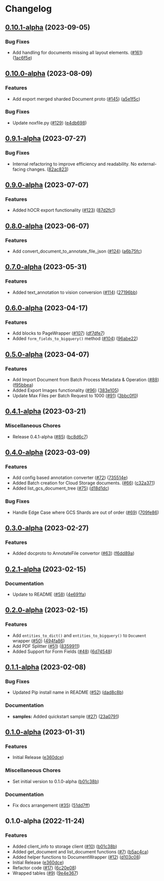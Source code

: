 # Changelog

## [0.10.1-alpha](https://github.com/googleapis/python-documentai-toolbox/compare/v0.10.0-alpha...v0.10.1-alpha) (2023-09-05)


### Bug Fixes

* Add handling for documents missing all layout elements. ([#161](https://github.com/googleapis/python-documentai-toolbox/issues/161)) ([1ac6f5e](https://github.com/googleapis/python-documentai-toolbox/commit/1ac6f5e0e458cfd48594a69c857bcb0d8e1ab6e5))

## [0.10.0-alpha](https://github.com/googleapis/python-documentai-toolbox/compare/v0.9.1-alpha...v0.10.0-alpha) (2023-08-09)


### Features

* Add export merged sharded Document proto ([#145](https://github.com/googleapis/python-documentai-toolbox/issues/145)) ([a5e1f5c](https://github.com/googleapis/python-documentai-toolbox/commit/a5e1f5c331025d2cd748c952147f206595431cc7))


### Bug Fixes

* Update noxfile.py ([#129](https://github.com/googleapis/python-documentai-toolbox/issues/129)) ([e4db698](https://github.com/googleapis/python-documentai-toolbox/commit/e4db698d2de4bbe08417ff297523d0ac834d3031))

## [0.9.1-alpha](https://github.com/googleapis/python-documentai-toolbox/compare/v0.9.0-alpha...v0.9.1-alpha) (2023-07-27)


### Bug Fixes

* Internal refactoring to improve efficiency and readability. No external-facing changes. ([82ac823](https://github.com/googleapis/python-documentai-toolbox/commit/82ac823a7d207f1e9bd144e836e0f28c47f8ce47))

## [0.9.0-alpha](https://github.com/googleapis/python-documentai-toolbox/compare/v0.8.0-alpha...v0.9.0-alpha) (2023-07-07)


### Features

* Added hOCR export functionality ([#123](https://github.com/googleapis/python-documentai-toolbox/issues/123)) ([87d2fc1](https://github.com/googleapis/python-documentai-toolbox/commit/87d2fc160db3d9d5c3306f7e607f148462747aec))

## [0.8.0-alpha](https://github.com/googleapis/python-documentai-toolbox/compare/v0.7.0-alpha...v0.8.0-alpha) (2023-06-07)


### Features

* Add convert_document_to_annotate_file_json ([#124](https://github.com/googleapis/python-documentai-toolbox/issues/124)) ([a6b75fc](https://github.com/googleapis/python-documentai-toolbox/commit/a6b75fc11f07a71e436c65b8b2d6f357f18fc6a5))

## [0.7.0-alpha](https://github.com/googleapis/python-documentai-toolbox/compare/v0.6.0-alpha...v0.7.0-alpha) (2023-05-31)


### Features

* Added text_annotation to vision conversion ([#114](https://github.com/googleapis/python-documentai-toolbox/issues/114)) ([27196bb](https://github.com/googleapis/python-documentai-toolbox/commit/27196bbb6e8e90ef6ebcc5f97690b9751d70fd9b))

## [0.6.0-alpha](https://github.com/googleapis/python-documentai-toolbox/compare/v0.5.0-alpha...v0.6.0-alpha) (2023-04-17)


### Features

* Add blocks to PageWrapper ([#107](https://github.com/googleapis/python-documentai-toolbox/issues/107)) ([df7dfe7](https://github.com/googleapis/python-documentai-toolbox/commit/df7dfe7b79d39010d5addb3fa861a9c803caae45))
* Added `form_fields_to_bigquery()` method ([#104](https://github.com/googleapis/python-documentai-toolbox/issues/104)) ([96abe22](https://github.com/googleapis/python-documentai-toolbox/commit/96abe220c9909bcc5642ea146c06fd082a2f8009))

## [0.5.0-alpha](https://github.com/googleapis/python-documentai-toolbox/compare/v0.4.1-alpha...v0.5.0-alpha) (2023-04-07)


### Features

* Add Import Document from Batch Process Metadata & Operation ([#88](https://github.com/googleapis/python-documentai-toolbox/issues/88)) ([f95bbea](https://github.com/googleapis/python-documentai-toolbox/commit/f95bbeab818f37a9885f6025af04ad102e3e2b25))
* Added Export Images functionality ([#96](https://github.com/googleapis/python-documentai-toolbox/issues/96)) ([383e105](https://github.com/googleapis/python-documentai-toolbox/commit/383e1056669a07995825b4756a4100bb305bb98b))
* Update Max Files per Batch Request to 1000 ([#91](https://github.com/googleapis/python-documentai-toolbox/issues/91)) ([3bbc0f0](https://github.com/googleapis/python-documentai-toolbox/commit/3bbc0f08506be65392a19d9caec3450d68311989))

## [0.4.1-alpha](https://github.com/googleapis/python-documentai-toolbox/compare/v0.4.0-alpha...v0.4.1-alpha) (2023-03-21)


### Miscellaneous Chores

* Release 0.4.1-alpha ([#85](https://github.com/googleapis/python-documentai-toolbox/issues/85)) ([bc8d6c7](https://github.com/googleapis/python-documentai-toolbox/commit/bc8d6c75fdee7e3efd8138916a731a881cec8811))

## [0.4.0-alpha](https://github.com/googleapis/python-documentai-toolbox/compare/v0.3.0-alpha...v0.4.0-alpha) (2023-03-09)


### Features

* Add config based annotation converter ([#72](https://github.com/googleapis/python-documentai-toolbox/issues/72)) ([735514e](https://github.com/googleapis/python-documentai-toolbox/commit/735514e9120698487c47a7ec1107fb6f48c26ce1))
* Added Batch creation for Cloud Storage documents. ([#66](https://github.com/googleapis/python-documentai-toolbox/issues/66)) ([c32a371](https://github.com/googleapis/python-documentai-toolbox/commit/c32a371696047389b5baafe317d4c51449c6d7e9))
* Added list_gcs_document_tree ([#75](https://github.com/googleapis/python-documentai-toolbox/issues/75)) ([d18d1dc](https://github.com/googleapis/python-documentai-toolbox/commit/d18d1dc9a4c6cbd36b7a918ab26a9e229230747f))


### Bug Fixes

* Handle Edge Case where GCS Shards are out of order ([#69](https://github.com/googleapis/python-documentai-toolbox/issues/69)) ([709fe86](https://github.com/googleapis/python-documentai-toolbox/commit/709fe86dc883ee3dd2c250e1da936c9e5b77b1b9))

## [0.3.0-alpha](https://github.com/googleapis/python-documentai-toolbox/compare/v0.2.1-alpha...v0.3.0-alpha) (2023-02-27)


### Features

* Added docproto to AnnotateFile convertor ([#63](https://github.com/googleapis/python-documentai-toolbox/issues/63)) ([f6dd89a](https://github.com/googleapis/python-documentai-toolbox/commit/f6dd89ae2d12a990439358d0aa8f94566fba28bb))

## [0.2.1-alpha](https://github.com/googleapis/python-documentai-toolbox/compare/v0.2.0-alpha...v0.2.1-alpha) (2023-02-15)


### Documentation

* Update to README ([#58](https://github.com/googleapis/python-documentai-toolbox/issues/58)) ([4e691fa](https://github.com/googleapis/python-documentai-toolbox/commit/4e691fa8f46a24dbb2bf451f8e0d305c5c9ef607))

## [0.2.0-alpha](https://github.com/googleapis/python-documentai-toolbox/compare/v0.1.1-alpha...v0.2.0-alpha) (2023-02-15)


### Features

* Add `entities_to_dict()` and `entities_to_bigquery()` to `Document` wrapper ([#50](https://github.com/googleapis/python-documentai-toolbox/issues/50)) ([494fa86](https://github.com/googleapis/python-documentai-toolbox/commit/494fa864998b340e052f693ee963a4370128ae80))
* Add PDF Splitter ([#51](https://github.com/googleapis/python-documentai-toolbox/issues/51)) ([8359911](https://github.com/googleapis/python-documentai-toolbox/commit/8359911b55f4545421fa6ddc6f069eaf0311391d))
* Added Support for Form Fields ([#48](https://github.com/googleapis/python-documentai-toolbox/issues/48)) ([6d74548](https://github.com/googleapis/python-documentai-toolbox/commit/6d74548b471a0401b6fde66283aead507c046dd1))

## [0.1.1-alpha](https://github.com/googleapis/python-documentai-toolbox/compare/v0.1.0-alpha...v0.1.1-alpha) (2023-02-08)


### Bug Fixes

* Updated Pip install name in README ([#52](https://github.com/googleapis/python-documentai-toolbox/issues/52)) ([dad8c8b](https://github.com/googleapis/python-documentai-toolbox/commit/dad8c8bfb6241eaa1e24f0b239d39d1396c735c8))


### Documentation

* **samples:** Added quickstart sample ([#27](https://github.com/googleapis/python-documentai-toolbox/issues/27)) ([23a0791](https://github.com/googleapis/python-documentai-toolbox/commit/23a0791633b0c2c2fb65f3706ecb279d058239ad))

## [0.1.0-alpha](https://github.com/googleapis/python-documentai-toolbox/compare/v0.1.0-alpha...v0.1.0-alpha) (2023-01-31)


### Features

* Initial Release ([e360dce](https://github.com/googleapis/python-documentai-toolbox/commit/e360dcecca7da3191e249c4ed9cb871cd1659753))


### Miscellaneous Chores

* Set initial version to 0.1.0-alpha ([b01c38b](https://github.com/googleapis/python-documentai-toolbox/commit/b01c38b4b141cf15c7a3cee3e613a7799849ed6a))


### Documentation

* Fix docs arrangement ([#35](https://github.com/googleapis/python-documentai-toolbox/issues/35)) ([51dd7ff](https://github.com/googleapis/python-documentai-toolbox/commit/51dd7ff400f9d40b968efe7b32debd63c7c9b94c))

## 0.1.0-alpha (2022-11-24)


### Features

* Added client_info to storage client ([#10](https://github.com/googleapis/python-documentai-toolbox/issues/10)) ([b01c38b](https://github.com/googleapis/python-documentai-toolbox/commit/b01c38b4b141cf15c7a3cee3e613a7799849ed6a))
* Added get_document and list_document functions ([#7](https://github.com/googleapis/python-documentai-toolbox/issues/7)) ([b5ac4ca](https://github.com/googleapis/python-documentai-toolbox/commit/b5ac4caff9478f0b6dcb40c7cbe39747494aee2b))
* Added helper functions to DocumentWrapper ([#12](https://github.com/googleapis/python-documentai-toolbox/issues/12)) ([d103c08](https://github.com/googleapis/python-documentai-toolbox/commit/d103c0840b1cb42e7a46743ac2a02f4159b7ac16))
* Initial Release ([e360dce](https://github.com/googleapis/python-documentai-toolbox/commit/e360dcecca7da3191e249c4ed9cb871cd1659753))
* Refactor code ([#17](https://github.com/googleapis/python-documentai-toolbox/issues/17)) ([6c20e08](https://github.com/googleapis/python-documentai-toolbox/commit/6c20e0820a1f831657e951f20f53d56935082873))
* Wrapped tables ([#9](https://github.com/googleapis/python-documentai-toolbox/issues/9)) ([9e4e367](https://github.com/googleapis/python-documentai-toolbox/commit/9e4e367325d5b3ddfddfdf91c646af4b4eb91f16))
